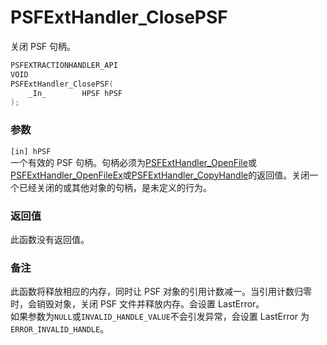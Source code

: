 # PSFExtHandler_ClosePSF
关闭 PSF 句柄。
````c
PSFEXTRACTIONHANDLER_API
VOID
PSFExtHandler_ClosePSF(
    _In_        HPSF hPSF
);
````
### 参数
`[in] hPSF`  
一个有效的 PSF 句柄。句柄必须为[PSFExtHandler_OpenFile](PSFExtHandler_OpenFile_zh-Hans.md)或[PSFExtHandler_OpenFileEx](PSFExtHandler_OpenFileEx_zh-Hans.md)或[PSFExtHandler_CopyHandle](PSFExtHandler_CopyHandle_zh-Hans.md)的返回值。关闭一个已经关闭的或其他对象的句柄，是未定义的行为。
### 返回值
此函数没有返回值。
### 备注
此函数将释放相应的内存，同时让 PSF 对象的引用计数减一。当引用计数归零时，会销毁对象，关闭 PSF 文件并释放内存。会设置 LastError。  
如果参数为`NULL`或`INVALID_HANDLE_VALUE`不会引发异常，会设置 LastError 为`ERROR_INVALID_HANDLE`。  
